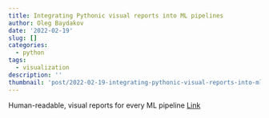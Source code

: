 ```yaml
---
title: Integrating Pythonic visual reports into ML pipelines
author: Oleg Baydakov
date: '2022-02-19'
slug: []
categories:
  - python
tags:
  - visualization
description: ''
thumbnail: 'post/2022-02-19-integrating-pythonic-visual-reports-into-ml-pipelines/images/image.jpg'
---
```


Human-readable, visual reports for every ML pipeline
[Link](https://towardsdatascience.com/integrating-pythonic-visual-reports-into-ml-pipelines-a163d150ed04)